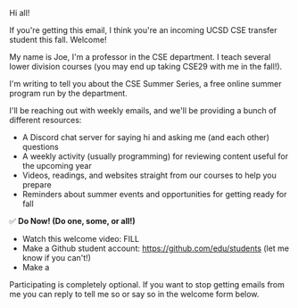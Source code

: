 Hi all!

If you're getting this email, I think you're an incoming UCSD CSE transfer
student this fall. Welcome!

My name is Joe, I'm a professor in the CSE department. I teach several lower
division courses (you may end up taking CSE29 with me in the fall!).

I'm writing to tell you about the CSE Summer Series, a free online summer
program run by the department.

I'll be reaching out with weekly emails, and we'll be providing a bunch of
different resources:

- A Discord chat server for saying hi and asking me (and each other) questions
- A weekly activity (usually programming) for reviewing content useful for the
  upcoming year
- Videos, readings, and websites straight from our courses to help you prepare
- Reminders about summer events and opportunities for getting ready for fall

✅ **Do Now! (Do one, some, or all!)**

- Watch this welcome video: FILL
- Make a Github student account: https://github.com/edu/students (let me know if you can't!)
- Make a 



Participating is completely optional. If you want to stop getting emails from
me you can reply to tell me so or say so in the welcome form below.

